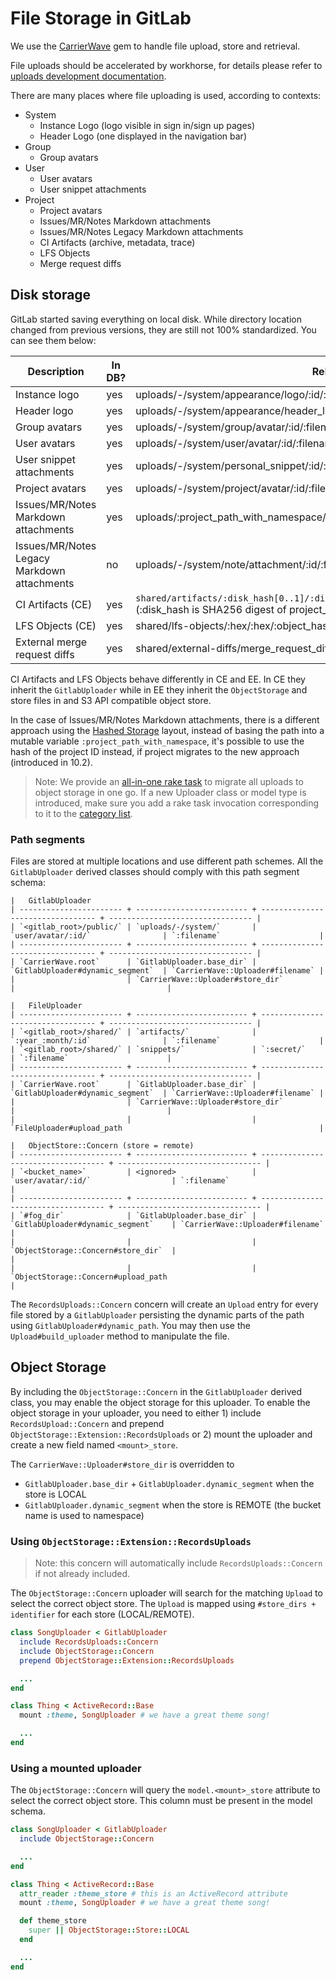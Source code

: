 # File Storage in GitLab

We use the [CarrierWave] gem to handle file upload, store and retrieval.

File uploads should be accelerated by workhorse, for details please refer to [uploads development documentation](uploads.md).

There are many places where file uploading is used, according to contexts:

- System
  - Instance Logo (logo visible in sign in/sign up pages)
  - Header Logo (one displayed in the navigation bar)
- Group
  - Group avatars
- User
  - User avatars
  - User snippet attachments
- Project
  - Project avatars
  - Issues/MR/Notes Markdown attachments
  - Issues/MR/Notes Legacy Markdown attachments
  - CI Artifacts (archive, metadata, trace)
  - LFS Objects
  - Merge request diffs

## Disk storage

GitLab started saving everything on local disk. While directory location changed from previous versions,
they are still not 100% standardized. You can see them below:

| Description                           | In DB? | Relative path (from CarrierWave.root)                       | Uploader class         | model_type |
| ------------------------------------- | ------ | ----------------------------------------------------------- | ---------------------- | ---------- |
| Instance logo                         | yes    | uploads/-/system/appearance/logo/:id/:filename              | `AttachmentUploader`   | Appearance |
| Header logo                           | yes    | uploads/-/system/appearance/header_logo/:id/:filename       | `AttachmentUploader`   | Appearance |
| Group avatars                         | yes    | uploads/-/system/group/avatar/:id/:filename                 | `AvatarUploader`       | Group      |
| User avatars                          | yes    | uploads/-/system/user/avatar/:id/:filename                  | `AvatarUploader`       | User       |
| User snippet attachments              | yes    | uploads/-/system/personal_snippet/:id/:random_hex/:filename | `PersonalFileUploader` | Snippet    |
| Project avatars                       | yes    | uploads/-/system/project/avatar/:id/:filename               | `AvatarUploader`       | Project    |
| Issues/MR/Notes Markdown attachments  | yes    | uploads/:project_path_with_namespace/:random_hex/:filename  | `FileUploader`         | Project    |
| Issues/MR/Notes Legacy Markdown attachments | no | uploads/-/system/note/attachment/:id/:filename            | `AttachmentUploader`   | Note       |
| CI Artifacts (CE)                     | yes    | `shared/artifacts/:disk_hash[0..1]/:disk_hash[2..3]/:disk_hash/:year_:month_:date/:job_id/:job_artifact_id` (:disk_hash is SHA256 digest of project_id) | `JobArtifactUploader`  | Ci::JobArtifact  |
| LFS Objects  (CE)                     | yes    | shared/lfs-objects/:hex/:hex/:object_hash                   | `LfsObjectUploader`    | LfsObject  |
| External merge request diffs          | yes    | shared/external-diffs/merge_request_diffs/mr-:parent_id/diff-:id | `ExternalDiffUploader` | MergeRequestDiff |

CI Artifacts and LFS Objects behave differently in CE and EE. In CE they inherit the `GitlabUploader`
while in EE they inherit the `ObjectStorage` and store files in and S3 API compatible object store.

In the case of Issues/MR/Notes Markdown attachments, there is a different approach using the [Hashed Storage] layout,
instead of basing the path into a mutable variable `:project_path_with_namespace`, it's possible to use the
hash of the project ID instead, if project migrates to the new approach (introduced in 10.2).

> Note: We provide an [all-in-one rake task] to migrate all uploads to object
> storage in one go. If a new Uploader class or model type is introduced, make
> sure you add a rake task invocation corresponding to it to the [category
> list].

### Path segments

Files are stored at multiple locations and use different path schemes.
All the `GitlabUploader` derived classes should comply with this path segment schema:

```
|   GitlabUploader
| ----------------------- + ------------------------- + --------------------------------- + -------------------------------- |
| `<gitlab_root>/public/` | `uploads/-/system/`       | `user/avatar/:id/`                | `:filename`                      |
| ----------------------- + ------------------------- + --------------------------------- + -------------------------------- |
| `CarrierWave.root`      | `GitlabUploader.base_dir` | `GitlabUploader#dynamic_segment`  | `CarrierWave::Uploader#filename` |
|                         | `CarrierWave::Uploader#store_dir`                             |                                  |

|   FileUploader
| ----------------------- + ------------------------- + --------------------------------- + -------------------------------- |
| `<gitlab_root>/shared/` | `artifacts/`              | `:year_:month/:id`                | `:filename`                      |
| `<gitlab_root>/shared/` | `snippets/`               | `:secret/`                        | `:filename`                      |
| ----------------------- + ------------------------- + --------------------------------- + -------------------------------- |
| `CarrierWave.root`      | `GitlabUploader.base_dir` | `GitlabUploader#dynamic_segment`  | `CarrierWave::Uploader#filename` |
|                         | `CarrierWave::Uploader#store_dir`                             |                                  |
|                         |                           | `FileUploader#upload_path                                            |

|   ObjectStore::Concern (store = remote)
| ----------------------- + ------------------------- + ----------------------------------- + -------------------------------- |
| `<bucket_name>`         | <ignored>                 | `user/avatar/:id/`                  | `:filename`                      |
| ----------------------- + ------------------------- + ----------------------------------- + -------------------------------- |
| `#fog_dir`              | `GitlabUploader.base_dir` | `GitlabUploader#dynamic_segment`    | `CarrierWave::Uploader#filename` |
|                         |                           | `ObjectStorage::Concern#store_dir`  |                                  |
|                         |                           | `ObjectStorage::Concern#upload_path                                    |
```

The `RecordsUploads::Concern` concern will create an `Upload` entry for every file stored by a `GitlabUploader` persisting the dynamic parts of the path using
`GitlabUploader#dynamic_path`. You may then use the `Upload#build_uploader` method to manipulate the file.

## Object Storage

By including the `ObjectStorage::Concern` in the `GitlabUploader` derived class, you may enable the object storage for this uploader. To enable the object storage
in your uploader, you need to either 1) include `RecordsUpload::Concern` and prepend `ObjectStorage::Extension::RecordsUploads` or 2) mount the uploader and create a new field named `<mount>_store`.

The `CarrierWave::Uploader#store_dir` is overridden to

- `GitlabUploader.base_dir` + `GitlabUploader.dynamic_segment` when the store is LOCAL
- `GitlabUploader.dynamic_segment` when the store is REMOTE (the bucket name is used to namespace)

### Using `ObjectStorage::Extension::RecordsUploads`

> Note: this concern will automatically include `RecordsUploads::Concern` if not already included.

The `ObjectStorage::Concern` uploader will search for the matching `Upload` to select the correct object store. The `Upload` is mapped using `#store_dirs + identifier` for each store (LOCAL/REMOTE).

```ruby
class SongUploader < GitlabUploader
  include RecordsUploads::Concern
  include ObjectStorage::Concern
  prepend ObjectStorage::Extension::RecordsUploads

  ...
end

class Thing < ActiveRecord::Base
  mount :theme, SongUploader # we have a great theme song!

  ...
end
```

### Using a mounted uploader

The `ObjectStorage::Concern` will query the `model.<mount>_store` attribute to select the correct object store.
This column must be present in the model schema.

```ruby
class SongUploader < GitlabUploader
  include ObjectStorage::Concern

  ...
end

class Thing < ActiveRecord::Base
  attr_reader :theme_store # this is an ActiveRecord attribute
  mount :theme, SongUploader # we have a great theme song!

  def theme_store
    super || ObjectStorage::Store::LOCAL
  end

  ...
end
```

[CarrierWave]: https://github.com/carrierwaveuploader/carrierwave
[Hashed Storage]: ../administration/repository_storage_types.md
[all-in-one rake task]: ../administration/raketasks/uploads/migrate.md
[category list]: https://gitlab.com/gitlab-org/gitlab/blob/master/lib/tasks/gitlab/uploads/migrate.rake
